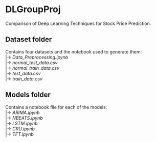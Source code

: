 # DLGroupProj
Comparison of Deep Learning Techniques for Stock Price Prediction.

## Dataset folder
Contains four datasets and the notebook used to generate them: <br />
|-> _Data_Preprocessing.ipynb_ <br />
|-> _normal_test_data.csv_ <br />
|-> _normal_train_data.csv_ <br />
|-> _test_data.csv_ <br />
|-> _train_data.csv_

## Models folder
Contains a notebook file for each of the models: <br />
|-> _ARIMA.ipynb_ <br />
|-> _NBEATS.ipynb_ <br />
|-> _LSTM.ipynb_ <br />
|-> _GRU.ipynb_ <br />
|-> _TFT.ipynb_
